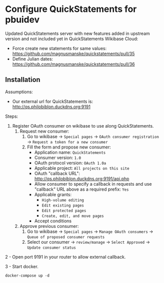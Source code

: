 # Configure QuickStatements for pbuidev

Updated QuickStatements server with new features added in upstream version and not included yet in QuickStatements Wikibase Cloud:

- Force create new statements for same values: https://github.com/magnusmanske/quickstatements/pull/35
- Define Julian dates: https://github.com/magnusmanske/quickstatements/pull/36

## Installation

Assumptions:
- Our external url for QuickStatements is: http://qs.philobiblon.duckdns.org:9191
	
Steps:	
1. Register OAuth consumer on wikibase to use along QuickStatements.
	1. Request new consumer:
		1. Go to wikibase -> `Special pages` -> `OAuth consumer registration` -> `Request a token for a new consumer`
		2. Fill the form and propose new consumer:
			- Application name: `QuickStatements`
			- Consumer version: `1.0`
			- OAuth protocol version: `OAuth 1.0a`
			- Applicable project:	`All projects on this site`
			- OAuth "callback URL": http://qs.philobiblon.duckdns.org:9191/api.php
			- Allow consumer to specify a callback in requests and use "callback" URL above as a required prefix: `Yes`
			- Applicable grants:
				- `High-volume editing`
				- `Edit existing pages`
				- `Edit protected pages`
				- `Create, edit, and move pages`
			- Accept conditions
	2. Approve previous consumer:
		1. Go to wikibase -> `Special pages` -> `Manage OAuth consumers` -> `Queue of proposed consumer requests`
		2. Select our consumer -> `review/manage` -> `Select Approved` -> `Update consumer status`

2 - Open port 9191 in your router to allow external callback.

3 - Start docker.
```
docker-compose up -d
```
